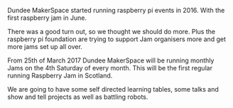 Dundee MakerSpace started running raspberry pi events in 2016. With the first raspberry jam in June. 

There was a good turn out, so we thought we should do more. Plus the raspberry pi foundation are trying to support Jam organisers more and get more jams set up all over.

From 25th of March 2017 Dundee MakerSpace will be running monthly Jams on the 4th Saturday of every month. This will be the first regular running Raspberry Jam in Scotland.

We are going to have some self directed learning tables, some talks and show and tell projects as well as battling robots.

